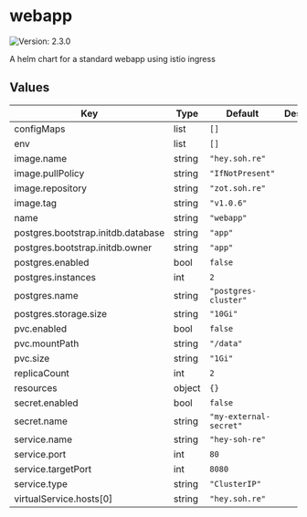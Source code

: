 # webapp

![Version: 2.3.0](https://img.shields.io/badge/Version-2.3.0-informational?style=flat-square)

A helm chart for a standard webapp using istio ingress

## Values

| Key | Type | Default | Description |
|-----|------|---------|-------------|
| configMaps | list | `[]` |  |
| env | list | `[]` |  |
| image.name | string | `"hey.soh.re"` |  |
| image.pullPolicy | string | `"IfNotPresent"` |  |
| image.repository | string | `"zot.soh.re"` |  |
| image.tag | string | `"v1.0.6"` |  |
| name | string | `"webapp"` |  |
| postgres.bootstrap.initdb.database | string | `"app"` |  |
| postgres.bootstrap.initdb.owner | string | `"app"` |  |
| postgres.enabled | bool | `false` |  |
| postgres.instances | int | `2` |  |
| postgres.name | string | `"postgres-cluster"` |  |
| postgres.storage.size | string | `"10Gi"` |  |
| pvc.enabled | bool | `false` |  |
| pvc.mountPath | string | `"/data"` |  |
| pvc.size | string | `"1Gi"` |  |
| replicaCount | int | `2` |  |
| resources | object | `{}` |  |
| secret.enabled | bool | `false` |  |
| secret.name | string | `"my-external-secret"` |  |
| service.name | string | `"hey-soh-re"` |  |
| service.port | int | `80` |  |
| service.targetPort | int | `8080` |  |
| service.type | string | `"ClusterIP"` |  |
| virtualService.hosts[0] | string | `"hey.soh.re"` |  |

